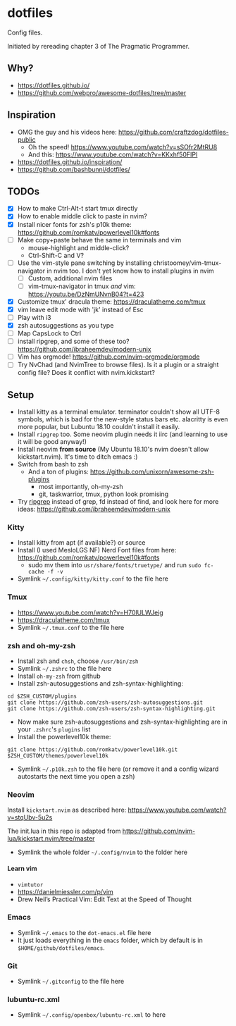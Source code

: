 # dotfiles

Config files.

Initiated by rereading chapter 3 of The Pragmatic Programmer.

## Why?

- https://dotfiles.github.io/
- https://github.com/webpro/awesome-dotfiles/tree/master

## Inspiration

- OMG the guy and his videos here: https://github.com/craftzdog/dotfiles-public
  - Oh the speed! https://www.youtube.com/watch?v=sSOfr2MtRU8
  - And this: https://www.youtube.com/watch?v=KKxhf50FIPI
- https://dotfiles.github.io/inspiration/
- https://github.com/bashbunni/dotfiles/

## TODOs

- [X] How to make Ctrl-Alt-t start tmux directly
- [X] How to enable middle click to paste in nvim?
- [X] Install nicer fonts for zsh's p10k theme:
https://github.com/romkatv/powerlevel10k#fonts
- [ ] Make copy+paste behave the same in terminals and vim
  - mouse-highlight and middle-click?
  - Ctrl-Shift-C and V?
- [ ] Use the vim-style pane switching by installing
christoomey/vim-tmux-navigator in nvim too. I don't yet know how to install
plugins in nvim
  - [ ] Custom, additional nvim files
  - [ ] vim-tmux-navigator in tmux *and* vim:
  https://youtu.be/DzNmUNvnB04?t=423
- [X] Customize tmux' dracula theme: https://draculatheme.com/tmux
- [X] vim leave edit mode with 'jk' instead of Esc
- [ ] Play with i3
- [X] zsh autosuggestions as you type
- [ ] Map CapsLock to Ctrl
- [ ] install ripgrep, and some of these too?
https://github.com/ibraheemdev/modern-unix
- [ ] Vim has orgmode! https://github.com/nvim-orgmode/orgmode
- [ ] Try NvChad (and NvimTree to browse files). Is it a plugin or a straight
      config file? Does it conflict with nvim.kickstart?

## Setup

- Install kitty as a terminal emulator. terminator couldn't show all UTF-8 symbols, which is bad for the new-style status bars etc.  alacritty is even more popular, but Lubuntu 18.10 couldn't install it easily.
- Install `ripgrep` too. Some neovim plugin needs it iirc (and learning to use it will be good anyway!)
- Install neovim **from source** (My Ubuntu 18.10's nvim doesn't allow kickstart.nvim). It's time to ditch emacs :)
- Switch from bash to zsh
  - And a ton of plugins: https://github.com/unixorn/awesome-zsh-plugins
    - most importantly, oh-my-zsh
    - git, taskwarrior, tmux, python look promising
- Try [ripgrep](https://www.dewanahmed.com/ripgrep/) instead of grep, fd instead of find, and look here for more ideas:  https://github.com/ibraheemdev/modern-unix

### Kitty

- Install kitty from apt (if available?) or source
- Install (I used MesloLGS NF) Nerd Font files from here:
  https://github.com/romkatv/powerlevel10k#fonts
  - sudo mv them into `usr/share/fonts/truetype/` and run `sudo fc-cache -f -v`
- Symlink `~/.config/kitty/kitty.conf` to the file here

### Tmux

- https://www.youtube.com/watch?v=H70lULWJeig
- https://draculatheme.com/tmux
- Symlink `~/.tmux.conf` to the file here

### zsh and oh-my-zsh

- Install zsh and `chsh`, choose `/usr/bin/zsh`
- Symlink `~/.zshrc` to the file here
- Install `oh-my-zsh` from github
- Install zsh-autosuggestions and zsh-syntax-highlighting:

```
cd $ZSH_CUSTOM/plugins
git clone https://github.com/zsh-users/zsh-autosuggestions.git
git clone https://github.com/zsh-users/zsh-syntax-highlighting.git
```

- Now make sure zsh-autosuggestions and zsh-syntax-highlighting are in your `.zshrc`'s `plugins` list
- Install the powerlevel10k theme:

```
git clone https://github.com/romkatv/powerlevel10k.git $ZSH_CUSTOM/themes/powerlevel10k
```

- Symlink `~/.p10k.zsh` to the file here (or remove it and a config wizard autostarts the next time you open a zsh)

### Neovim

Install `kickstart.nvim` as described here: https://www.youtube.com/watch?v=stqUbv-5u2s

The init.lua in this repo is adapted from https://github.com/nvim-lua/kickstart.nvim/tree/master

- Symlink the whole folder `~/.config/nvim` to the folder here

#### Learn vim

- `vimtutor`
- https://danielmiessler.com/p/vim
- Drew Neil’s Practical Vim: Edit Text at the Speed of Thought

### Emacs

- Symlink `~/.emacs` to the `dot-emacs.el` file here
- It just loads everything in the `emacs` folder, which by default is in `$HOME/github/dotfiles/emacs`.

### Git

- Symlink `~/.gitconfig` to the file here

### lubuntu-rc.xml

- Symlink `~/.config/openbox/lubuntu-rc.xml` to here
